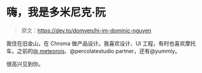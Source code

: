 # 嗨，我是多米尼克·阮

> 原文：<https://dev.to/domyen/hi-im-dominic-nguyen>

我住在旧金山，在 Chroma 做产品设计。我喜欢设计、UI 工程，有时也喜欢摩托车。之前的[@ meteorojs](https://dev.to/meteorjs)、@percolatestudio partner，还有@yummly。

很高兴见到你。